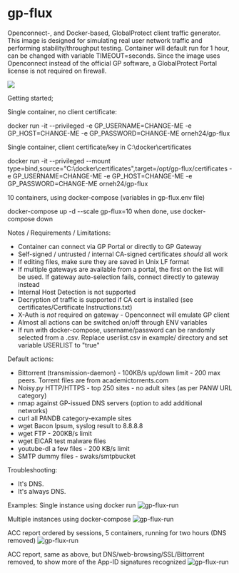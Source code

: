 # gp-flux
Openconnect-, and Docker-based, GlobalProtect client traffic generator. This image is designed for simulating real user network traffic and performing stability/throughput testing. Container will default run for 1 hour, can be changed with variable TIMEOUT=seconds.
Since the image uses Openconnect instead of the official GP software, a GlobalProtect Portal license is not required on firewall.

[<img src="https://i.imgur.com/FbL1gTX.png">](https://notbyai.fyi/)

Getting started;

Single container, no client certificate:

docker run -it --privileged -e GP_USERNAME=CHANGE-ME -e GP_HOST=CHANGE-ME -e GP_PASSWORD=CHANGE-ME orneh24/gp-flux

Single container, client certificate/key in C:\docker\certificates

docker run -it --privileged --mount type=bind,source="C:\docker\certificates",target=/opt/gp-flux/certificates -e GP_USERNAME=CHANGE-ME -e GP_HOST=CHANGE-ME -e GP_PASSWORD=CHANGE-ME orneh24/gp-flux

10 containers, using docker-compose (variables in gp-flux.env file)

docker-compose up -d --scale gp-flux=10
when done, use docker-compose down

Notes / Requirements / Limitations:
- Container can connect via GP Portal or directly to GP Gateway
- Self-signed / untrusted / internal CA-signed certificates _should_ all work 
- If editing files, make sure they are saved in Unix LF format
- If multiple gateways are available from a portal, the first on the list will be used. If gateway auto-selection fails, connect directly to gateway instead
- Internal Host Detection is not supported
- Decryption of traffic is supported if CA cert is installed (see certificates/Certificate Instructions.txt)
- X-Auth is _not_ required on gateway - Openconnect will emulate GP client
- Almost all actions can be switched on/off through ENV variables
- If run with docker-compose, username/password can be randomly selected from a .csv. Replace userlist.csv in example/ directory and set variable USERLIST to "true"

Default actions:
- Bittorrent (transmission-daemon) - 100KB/s up/down limit - 200 max peers. Torrent files are from academictorrents.com
- Noisy.py HTTP/HTTPS - top 250 sites - no adult sites (as per PANW URL category)
- nmap against GP-issued DNS servers (option to add additional networks)
- curl all PANDB category-example sites
- wget Bacon Ipsum, syslog result to 8.8.8.8
- wget FTP - 200KB/s limit
- wget EICAR test malware files
- youtube-dl a few files - 200 KB/s limit
- SMTP dummy files - swaks/smtpbucket

Troubleshooting:
- It's DNS.
- It's always DNS.

Examples:
Single instance using docker run
![gp-flux-run](demo/gp-flux-run-example.gif)

Multiple instances using docker-compose
![gp-flux-run](demo/gp-flux-compose-example.gif)

ACC report ordered by sessions, 5 containers, running for two hours (DNS removed)
![gp-flux-run](demo/gp-flux-acc-5clients-2hr.png)

ACC report, same as above, but DNS/web-browsing/SSL/Bittorrent removed, to show more of the App-ID signatures recognized
![gp-flux-run](demo/gp-flux-acc-5clients-2hrs-minorapps.png)
